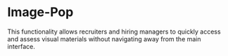 # Image-Pop
This functionality allows recruiters and hiring managers to quickly access and assess visual materials without navigating away from the main interface.

